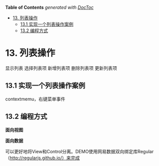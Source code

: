 <!-- START doctoc generated TOC please keep comment here to allow auto update -->
<!-- DON'T EDIT THIS SECTION, INSTEAD RE-RUN doctoc TO UPDATE -->
**Table of Contents**  *generated with [DocToc](https://github.com/thlorenz/doctoc)*

- [13. 列表操作](#13-%E5%88%97%E8%A1%A8%E6%93%8D%E4%BD%9C)
  - [13.1 实现一个列表操作案例](#131-%E5%AE%9E%E7%8E%B0%E4%B8%80%E4%B8%AA%E5%88%97%E8%A1%A8%E6%93%8D%E4%BD%9C%E6%A1%88%E4%BE%8B)
  - [13.2 编程方式](#132-%E7%BC%96%E7%A8%8B%E6%96%B9%E5%BC%8F)

<!-- END doctoc generated TOC please keep comment here to allow auto update -->

# 13. 列表操作

显示列表
选择列表项
新增列表项
删除列表项
更新列表项

## 13.1 实现一个列表操作案例

contextmemu，右键菜单事件

## 13.2 编程方式

**面向视图**


**面向数据**

可以更好地将View和Control分离。DEMO使用网易数据双向绑定库Regular（http://regularjs.github.io/）来完成

